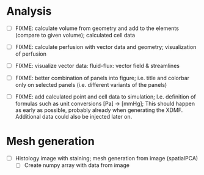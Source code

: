 # Analysis
- [ ] FIXME: calculate volume from geometry and add to the elements (compare to given volume); calculated cell data
- [ ] FIXME: calculate perfusion with vector data and geometry; visualization of perfusion

- [ ] FIXME: visualize vector data: fluid-flux: vector field & streamlines
- [ ] FIXME: better combination of panels into figure; i.e. title and colorbar only on selected panels (i.e. different variants of the panels)

- [ ] FIXME: add calculated point and cell data to simulation; I.e. definition of formulas
      such as unit conversions [Pa] -> [mmHg];
      This should happen as early as possible, probably already when generating the XDMF. Additional data
      could also be injected later on.


# Mesh generation
- [ ] Histology image with staining; mesh generation from image (spatialPCA)
  - [ ] Create numpy array with data from image 
